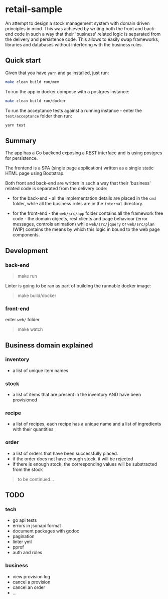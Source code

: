 # retail-sample

An attempt to design a stock management system with domain driven principles in mind.
This was achieved by writing both the front and back-end code in such a way that their 'business' related logic is separated from the delivery and persistence code.
This allows to easily swap frameworks, libraries and databases without interfering with the business rules.

## Quick start

Given that you have `yarn` and `go` installed, just run:

```sh
make clean build run/mem
```

To run the app in docker compose with a postgres instance:

```sh
make clean build run/docker
```

To run the acceptance tests against a running instance - enter the `test/acceptance` folder then run:

```sh
yarn test
```

## Summary

The app has a Go backend exposing a REST interface and is using postgres for persistence.

The frontend is a SPA (single page application) written as a single static HTML page using Bootstrap.

Both front and back-end are written in such a way that their 'business' related code is separated from the delivery code:

- for the back-end - all the implementation details are placed in the `cmd` folder, while all the business rules are in the `internal` directory.

- for the front-end - the `web/src/app` folder contains all the framework free code - the domain objects, rest clients and page behaviour (error messages, controls animation) while `web/src/jquery` or `web/src/plan` (WIP) contains the means by which this logic in bound to the web page components.

## Development

### back-end

> make run

Linter is going to be ran as part of building the runnable docker image:

> make build/docker

### front-end

enter `web/` folder

> make watch

## Business domain explained

### inventory

- a list of unique item names

### stock

- a list of items that are present in the inventory AND have been provisioned

### recipe

- a list of recipes, each recipe has a unique name and a list of ingredients with their quantities

### order

- a list of orders that have been successfully placed.
- if the order does not have enough stock, it will be rejected
- if there is enough stock, the corresponding values will be substracted from the stock

> to be continued...

## TODO

### tech

- go api tests
- errors in jsonapi format
- document packages with godoc
- pagination
- linter yml
- pprof
- auth and roles

### business

- view provision log
- cancel a provision
- cancel an order
- ...
